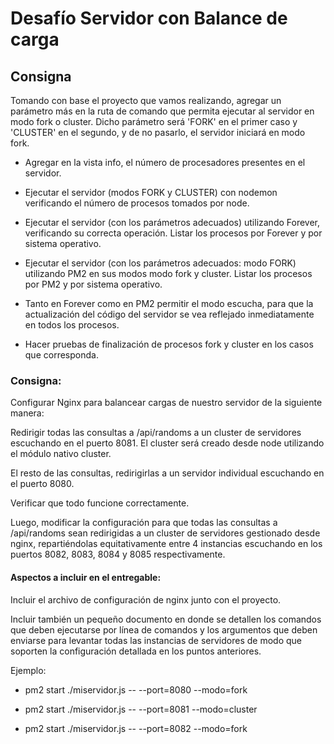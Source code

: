 # Desafío Servidor con Balance de carga

## Consigna
Tomando con base el proyecto que vamos realizando, agregar un parámetro más en la ruta de comando que permita ejecutar al servidor en modo fork o cluster. Dicho parámetro será 'FORK' en el primer caso y 'CLUSTER' en el segundo, y de no pasarlo, el servidor iniciará en modo fork.

* Agregar en la vista info, el número de procesadores presentes en el servidor.

* Ejecutar el servidor (modos FORK y CLUSTER) con nodemon verificando el número de procesos tomados por node.

* Ejecutar el servidor (con los parámetros adecuados) utilizando Forever, verificando su correcta operación. Listar los procesos por Forever y por sistema operativo.

* Ejecutar el servidor (con los parámetros adecuados: modo FORK) utilizando PM2 en sus modos modo fork y cluster. Listar los procesos por PM2 y por sistema operativo.

* Tanto en Forever como en PM2 permitir el modo escucha, para que la actualización del código del servidor se vea reflejado inmediatamente en todos los procesos.

* Hacer pruebas de finalización de procesos fork y cluster en los casos que corresponda.



### Consigna:

Configurar Nginx para balancear cargas de nuestro servidor de la siguiente manera:

Redirigir todas las consultas a /api/randoms a un cluster de servidores escuchando en el puerto 8081. El cluster será creado desde node utilizando el módulo nativo cluster.

El resto de las consultas, redirigirlas a un servidor individual escuchando en el puerto 8080.

Verificar que todo funcione correctamente.

Luego, modificar la configuración para que todas las consultas a /api/randoms sean redirigidas a un cluster de servidores gestionado desde nginx, repartiéndolas equitativamente entre 4 instancias escuchando en los puertos 8082, 8083, 8084 y 8085 respectivamente.

#### Aspectos a incluir en el entregable:

Incluir el archivo de configuración de nginx junto con el proyecto.

Incluir también un pequeño documento en donde se detallen los comandos que deben ejecutarse por línea de comandos y los argumentos que deben enviarse para levantar todas las instancias de servidores de modo que soporten la configuración detallada en los puntos anteriores.

Ejemplo:

* pm2 start ./miservidor.js -- --port=8080 --modo=fork

* pm2 start ./miservidor.js -- --port=8081 --modo=cluster

* pm2 start ./miservidor.js -- --port=8082 --modo=fork

